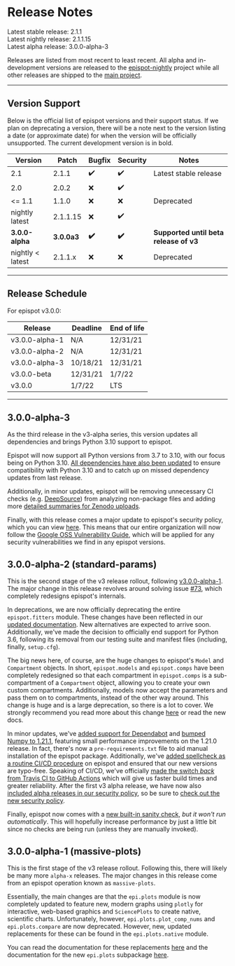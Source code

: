 # Release Notes

Latest stable release: 2.1.1\
Latest nightly release: 2.1.1.15\
Latest alpha release: 3.0.0-alpha-3

Releases are listed from most recent to least recent. All alpha and in-development versions are released to the [epispot-nightly](https://pypi.org/project/epispot-nightly/) project while all other releases are shipped to the [main project](https://pypi.org/project/epispot/).

---

## Version Support

Below is the official list of epispot versions and their support status. If we plan on deprecating a version, there will be a note next to the version listing a date (or approximate date) for when the version will be officially unsupported. The current development version is in bold.

| Version | Patch | Bugfix | Security | Notes |
| ------- | ----- | ------ | -------- | ----- |
| 2.1   | 2.1.1 | ✔️ | ✔️ | Latest stable release |
| 2.0   | 2.0.2 | :x: | ✔️ |
| <= 1.1   | 1.1.0 | :x: | :x: | Deprecated |
| nightly latest   | 2.1.1.15 | :x: | ✔️ |
| **3.0.0-alpha** | **3.0.0a3** | **✔️** | **✔️** | **Supported until beta release of v3** |
| nightly < latest  | 2.1.1.x | :x: | :x: | Deprecated |

---

## Release Schedule

For epispot v3.0.0:

| Release | Deadline | End of life |
| ------- | ------- | ----------- |
| v3.0.0-alpha-1 | N/A | 12/31/21 |
| v3.0.0-alpha-2 | N/A | 12/31/21 |
| v3.0.0-alpha-3 | 10/18/21 | 12/31/21 |
| v3.0.0-beta | 12/31/21 | 1/7/22 |
| v3.0.0 | 1/7/22 | LTS |

---

## 3.0.0-alpha-3

As the third release in the v3-alpha series, this version updates all dependencies and brings Python 3.10 support to epispot.

Epispot will now support all Python versions from 3.7 to 3.10, with our focus being on Python 3.10. [All dependencies have also  been updated](https://github.com/epispot/epispot/pull/113) to ensure compatibility with Python 3.10 and to catch up on missed dependency updates from last release.

Additionally, in minor updates, epispot will be removing unnecessary CI checks (e.g. [DeepSource](https://github.com/epispot/epispot/commit/6119238737e088aceecb99c9bcfc57644f5c322f)) from analyzing non-package files and adding more [detailed summaries for Zenodo uploads](https://github.com/epispot/epispot/commit/95c99a82050e3ed20bdd73567e1d36b6c38bc766/).

Finally, with this release comes a major update to epispot's security policy, which you can view [here](https://github.com/epispot/epispot/blob/master/SECURITY.md). This means that our entire organization will now follow the [Google OSS Vulnerability Guide](https://github.com/google/oss-vulnerability-guide), which will be applied for any security vulnerabilities we find in any epispot versions.

## 3.0.0-alpha-2 (standard-params)

This is the second stage of the v3 release rollout, following [v3.0.0-alpha-1](#300-alpha-1-massive-plots). The major change in this release revolves around solving issue [#73](https://github.com/epispot/epispot/issues/73), which completely redesigns epispot's internals.

In deprecations, we are now officially deprecating the entire `epispot.fitters` module. These changes have been reflected in our [updated documentation](https://epispot.github.io/epispot/en/v3.0.0-alpha-2/fitters.html). New alternatives are expected to arrive soon. Additionally, we've made the decision to officially end support for Python 3.6, following its removal from our testing suite and manifest files (including, finally, `setup.cfg`).

The big news here, of course, are the huge changes to epispot's `Model` and `Compartment` objects. In short, `epispot.models` and `epispot.comps` have been completely redesigned so that each compartment in `epispot.comps` is a sub-compartment of a `Compartment` object, allowing you to create your own custom compartments. Additionally, models now accept the parameters and pass them on to compartments, instead of the other way around. This change is huge and is a large deprecation, so there is a lot to cover. We strongly recommend you read more about this change [here](https://github.com/epispot/epispot/issues/73) or read the new docs.

In minor updates, we've [added support for Dependabot](https://github.com/epispot/epispot/issues/79) and [bumped Numpy to 1.21.1](https://github.com/epispot/epispot/commit/2fb5eff59c3b9d77f22b6dd1f95d34a9ac1bce6c#diff-9a3d09936710783b0cc2e50f54f8cc456be41c432647337fcf9a9391a9e81b98), featuring small performance improvements on the 1.21.0 release. In fact, there's now a `pre-requirements.txt` file to aid manual installation of the epispot package. Additionally, we've [added spellcheck as a routine CI/CD procedure](https://github.com/epispot/epispot/pull/92) on epispot and ensured that our new versions are typo-free. Speaking of CI/CD, we've officially [made the switch *back* from Travis CI to GitHub Actions](https://github.com/epispot/epispot/pull/93) which will give us faster build times and greater reliability. After the first v3 alpha release, we have now also [included alpha releases in our security policy](https://github.com/epispot/epispot/commit/43449d362eab94444a808fb6cedf6f04caee6cf0), so be sure to [check out the new security policy](https://github.com/epispot/epispot/blob/master/SECURITY.md).

Finally, epispot now comes with a
[new built-in sanity check](https://github.com/epispot/epispot/commit/71a70a040b8c60a77e038eb1edee0dda785798ef#diff-3bd065e1fc4a45ad5e94ee148eaf369a81d39db0c3ad4847b0d7323e4fe16a71),
*but it won't run automatically*. This will hopefully increase performance by just a little bit since no checks are being run (unless they are manually invoked).

## 3.0.0-alpha-1 (massive-plots)

This is the first stage of the v3 release rollout. Following this, there will likely be many more `alpha-x` releases. The major changes in this release come from an epispot operation known as `massive-plots`.

Essentially, the main changes are that the `epi.plots` module is now completely updated to feature new, modern graphs using `plotly` for interactive, web-based graphics and `SciencePlots` to create native, scientific charts. Unfortunately, however, `epi.plots.plot_comp_nums` and `epi.plots.compare` are now deprecated. However, new, updated replacements for these can be found in the `epi.plots.native` module.

You can read the documentation for these replacements [here](https://epispot.github.io/epispot/en/v3.0.0-alpha-1/plots/native.html) and the documentation for the new `epi.plots` subpackage [here](https://epispot.github.io/epispot/en/v3.0.0-alpha-1/plots/index.html).
